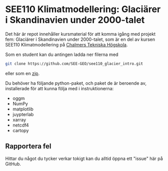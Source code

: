 # SEE110 Klimatmodellering: Glaciärer i Skandinavien under 2000-talet

Det här är repot innehåller kursmaterial för att komma igång med projekt fem: Glaciärer i Skandinavien under 2000-talet, som är en del av kursen SEE110 Klimatmodellering på [Chalmers Tekniska Högskola](https://www.chalmers.se/).


Som en student kan du antingen ladda ner filerna med
```bash
git clone https://github.com/SEE-GEO/see110_glacier_intro.git
```
eller som en [zip](https://github.com/SEE-GEO/see110_glacier_intro/archive/refs/heads/main.zip).

Du behöver ha följande python-paket, och paket de är beroende av, installerade för att kunna följa med i instruktionerna:
- oggm
- NumPy
- matplotlib
- juypterlab
- xarray
- netcdf4
- cartopy


## Rapportera fel

Hittar du något du tycker verkar tokigt kan du alltid öppna ett "issue" här på GitHub.
